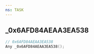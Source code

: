 ```yaml
---
ns: TASK
---
```

## _0x6AFD84AEAA3EA538

```c
// 0x6AFD84AEAA3EA538
Any _0x6AFD84AEAA3EA538();
```

